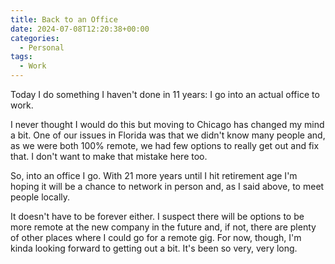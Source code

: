 ```yaml
---
title: Back to an Office
date: 2024-07-08T12:20:38+00:00
categories:
  - Personal
tags:
  - Work
---
```


Today I do something I haven't done in 11 years: I go into an actual office to work.

I never thought I would do this but moving to Chicago has changed my mind a bit. One of our issues in Florida was that we didn't know many people and, as we were both 100% remote, we had few options to really get out and fix that. I don't want to make that mistake here too.

So, into an office I go. With 21 more years until I hit retirement age I'm hoping it will be a chance to network in person and, as I said above, to meet people locally.

It doesn't have to be forever either. I suspect there will be options to be more remote at the new company in the future and, if not, there are plenty of other places where I could go for a remote gig. For now, though, I'm kinda looking forward to getting out a bit. It's been so very, very long.